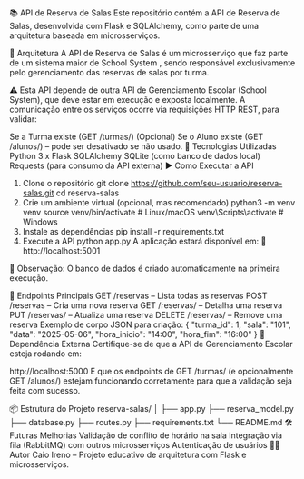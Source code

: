 📚 API de Reserva de Salas
Este repositório contém a API de Reserva de Salas, desenvolvida com Flask e SQLAlchemy, como parte de uma arquitetura baseada em microsserviços.

🧩 Arquitetura
A API de Reserva de Salas é um microsserviço que faz parte de um sistema maior de School System , sendo responsável exclusivamente pelo gerenciamento das reservas de salas por turma.

⚠️ Esta API depende de outra API de Gerenciamento Escolar (School System), que deve estar em execução e exposta localmente. A comunicação entre os serviços ocorre via requisições HTTP REST, para validar:

Se a Turma existe (GET /turmas/<id>)
(Opcional) Se o Aluno existe (GET /alunos/<id>) – pode ser desativado se não usado.
🚀 Tecnologias Utilizadas
Python 3.x
Flask
SQLAlchemy
SQLite (como banco de dados local)
Requests (para consumo da API externa)
▶️ Como Executar a API
1. Clone o repositório
git clone https://github.com/seu-usuario/reserva-salas.git
cd reserva-salas
2. Crie um ambiente virtual (opcional, mas recomendado)
python3 -m venv venv
source venv/bin/activate  # Linux/macOS
venv\Scripts\activate     # Windows
3. Instale as dependências
pip install -r requirements.txt
4. Execute a API
python app.py
A aplicação estará disponível em: 📍 http://localhost:5001

📝 Observação: O banco de dados é criado automaticamente na primeira execução.

📡 Endpoints Principais
GET /reservas – Lista todas as reservas
POST /reservas – Cria uma nova reserva
GET /reservas/<id> – Detalha uma reserva
PUT /reservas/<id> – Atualiza uma reserva
DELETE /reservas/<id> – Remove uma reserva
Exemplo de corpo JSON para criação:
{
  "turma_id": 1,
  "sala": "101",
  "data": "2025-05-06",
  "hora_inicio": "14:00",
  "hora_fim": "16:00"
}
🔗 Dependência Externa
Certifique-se de que a API de Gerenciamento Escolar esteja rodando em:

http://localhost:5000
E que os endpoints de GET /turmas/<id> (e opcionalmente GET /alunos/<id>) estejam funcionando corretamente para que a validação seja feita com sucesso.

📦 Estrutura do Projeto
reserva-salas/
│
├── app.py
├── reserva_model.py
├── database.py
├── routes.py
├── requirements.txt
└── README.md
🛠️ Futuras Melhorias
Validação de conflito de horário na sala
Integração via fila (RabbitMQ) com outros microsserviços
Autenticação de usuários
🧑‍💻 Autor
Caio Ireno – Projeto educativo de arquitetura com Flask e microsserviços.
